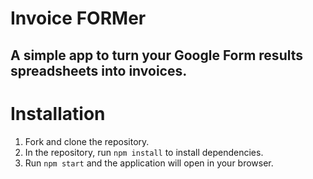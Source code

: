 # **Invoice FORMer**

## A simple app to turn your Google Form results spreadsheets into invoices.

# Installation

1. Fork and clone the repository.
2. In the repository, run `npm install` to install dependencies.
3. Run `npm start` and the application  will open in your browser.
